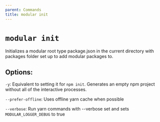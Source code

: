 ```yaml
---
parent: Commands
title: modular init
---
```


# `modular init`

Initializes a modular root type package.json in the current directory with
packages folder set up to add modular packages to.

## Options:

`-y`: Equivalent to setting it for `npm init`. Generates an empty npm project
without all of the interactive processes.

`--prefer-offline`: Uses offline yarn cache when possible

`--verbose`: Run yarn commands with --verbose set and sets
`MODULAR_LOGGER_DEBUG` to true
